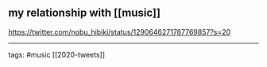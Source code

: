 ## my relationship with [[music]]
https://twitter.com/nobu_hibiki/status/1290646271787769857?s=20

___

tags: #music
[[2020-tweets]]